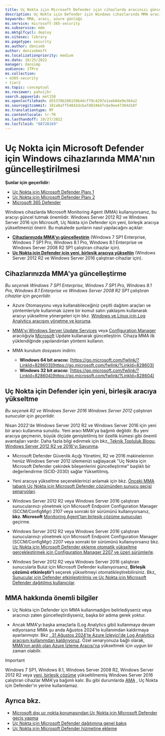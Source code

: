 ```yaml
---
title: Uç Nokta için Microsoft Defender için cihazlarda aracınızı güncelleştirme
description: Uç Nokta için Defender için Windows cihazlarında MMA aracınızı güncelleştirme veya değiştirme seçenekleriniz hakkında bilgi edinin.
keywords: MMA, aracı, azure günlüğü
ms.service: microsoft-365-security
ms.subservice: mde
ms.mktglfcycl: deploy
ms.sitesec: library
ms.pagetype: security
ms.author: deniseb
author: denisebmsft
ms.localizationpriority: medium
ms.date: 10/25/2022
manager: dansimp
audience: ITPro
ms.collection:
- m365-security
- tier2
ms.topic: conceptual
ms.reviewer: pahuijbr
search.appverid: met150
ms.openlocfilehash: d55378b288159b4dcf79c4297e1aeb04e9e364a2
ms.sourcegitcommit: 181a0aff54842dcbafd834647c6e9ee47304d10f
ms.translationtype: MT
ms.contentlocale: tr-TR
ms.lasthandoff: 10/27/2022
ms.locfileid: "68728169"
---
```

# <a name="updating-mma-on-windows-devices-for-microsoft-defender-for-endpoint"></a>Uç Nokta için Microsoft Defender için Windows cihazlarında MMA'nın güncelleştirilmesi

**Şunlar için geçerlidir:**
- [Uç Nokta için Microsoft Defender Planı 1](https://go.microsoft.com/fwlink/?linkid=2154037)
- [Uç Nokta için Microsoft Defender Planı 2](https://go.microsoft.com/fwlink/?linkid=2154037)
- [Microsoft 365 Defender](https://go.microsoft.com/fwlink/?linkid=2118804)

Windows cihazlarda Microsoft Monitoring Agent (MMA) kullanıyorsanız, bu aracıyı güncel tutmak önemlidir. Windows Server 2012 R2 ve Windows Server 2016 için Microsoft, Uç Nokta için Defender için yeni, birleşik aracıya yükseltmenizi önerir. Bu makalede şunların nasıl yapılacağını açıklar: 

- **[Cihazlarınızda MMA'yı güncelleştirin](#update-mma-on-your-devices)** (Windows 7 SP1 Enterprise, Windows 7 SP1 Pro, Windows 8.1 Pro, Windows 8.1 Enterprise ve Windows Server 2008 R2 SP1 çalıştıran cihazlar için).
- **[Uç Nokta için Defender için yeni, birleşik aracıya yükseltin](#upgrade-to-the-new-unified-agent-for-defender-for-endpoint)** (Windows Server 2012 R2 ve Windows Server 2016 çalıştıran cihazlar için).

## <a name="update-mma-on-your-devices"></a>Cihazlarınızda MMA'ya güncelleştirme

*Bu seçenek Windows 7 SP1 Enterprise, Windows 7 SP1 Pro, Windows 8.1 Pro, Windows 8.1 Enterprise ve Windows Server 2008 R2 SP1 çalıştıran cihazlar için geçerlidir.* 

- Azure Otomasyonu veya kullanabileceğiniz çeşitli dağıtım araçları ve yöntemleriyle kullanmak üzere bir komut satırı yaklaşımı kullanarak aracıyı yükseltme yönergeleri için bkz. [Windows ve Linux için Log Analytics aracısını yönetme ve koruma](/azure/azure-monitor/agents/agent-manage?tabs=PowerShellLinux). 

- [MMA'yı Windows Server Update Services](/windows/deployment/update/waas-manage-updates-wsus) veya [Configuration Manager](/mem/configmgr/osd/deploy-use/manage-windows-as-a-service) aracılığıyla [Microsoft](/windows/deployment/update/how-windows-update-works) Update kullanarak güncelleştirin. Cihaza MMA ilk yüklendiğinde yapılandırılan yöntemi kullanın.

- MMA kurulum dosyasını indirin:

   - **Windows 64 bit aracısı**: [https://go.microsoft.com/fwlink/?LinkId=828603](https://go.microsoft.com/fwlink/?LinkId=828603)
   - **Windows 32 bit aracısı**: [https://go.microsoft.com/fwlink/?LinkId=828604](https://go.microsoft.com/fwlink/?LinkId=828604)

## <a name="upgrade-to-the-new-unified-agent-for-defender-for-endpoint"></a>Uç Nokta için Defender için yeni, birleşik aracıya yükseltme

*Bu seçenek R2 ve Windows Server 2016 Windows Server 2012 çalıştıran sunucular için geçerlidir.*

Nisan 2022'de Windows Server 2012 R2 ve Windows Server 2016 için yeni bir aracı kullanıma sunuldu. Yeni aracı MMA'ya bağımlı değildir. Bu yeni aracıya geçmenin, büyük ölçüde genişletilmiş bir özellik kümesi gibi önemli avantajları vardır. Daha fazla bilgi edinmek için bkz[. Teknik Topluluk Blogu: Windows Server 2012 R2 ve 2016'yı Savunma](https://techcommunity.microsoft.com/t5/microsoft-defender-for-endpoint/defending-windows-server-2012-r2-and-2016/ba-p/2783292).

- Microsoft Defender Güvenlik Açığı Yönetimi, R2 ve 2016 makinelerinin henüz Windows Server 2012 izlemenizi sağlayacak "Uç Nokta için Microsoft Defender çekirdek bileşenlerini güncelleştirme" başlıklı bir değerlendirme (SCID-2030) sağlar Yükseltilmiş.

- Yeni aracıya yükseltme seçeneklerinizi anlamak için bkz. [Önceki MMA tabanlı Uç Nokta için Microsoft Defender çözümünden sunucu geçişi senaryoları](server-migration.md).

- Windows Server 2012 R2 veya Windows Server 2016 çalıştıran sunucularınızı yönetmek için Microsoft Endpoint Configuration Manager (SCCM/ConfigMgr) 2107 veya sonraki bir sürümünü kullanıyorsanız, **bkz. Microsoft** [Monitoring Agent'tan birleşik çözüme sunucuları](application-deployment-via-mecm.md) geçirme.

- Windows Server 2012 R2 veya Windows Server 2016 çalıştıran sunucularınızı yönetmek için Microsoft Endpoint Configuration Manager (SCCM/ConfigMgr) 2207 veya sonraki bir sürümünü kullanıyorsanız bkz. [Uç Nokta için Microsoft Defender ekleme otomatik yükseltme gerçekleştirmek için Configuration Manager 2207 ve üzeri sürümlerle](/mem/configmgr/protect/deploy-use/defender-advanced-threat-protection).

- Windows Server 2012 R2 veya Windows Server 2016 çalıştıran sunucularla Bulut için Microsoft Defender kullanıyorsanız, **Birleşik çözümü etkinleştir'i** seçerek yükseltmeyi otomatikleştirebilirsiniz. Bkz[. Sunucular için Defender etkinleştirilmiş ve Uç Nokta için Microsoft Defender dağıtılmış kullanıcılar](/azure/defender-for-cloud/integration-defender-for-endpoint?tabs=windows).

## <a name="important-information-about-mma"></a>MMA hakkında önemli bilgiler

- Uç Nokta için Defender için MMA kullanmadığını belirlediyseniz veya aracınızı zaten güncelleştirdiyseniz, başka bir adıma gerek yoktur. 

- Ancak MMA'yı başka amaçlarla (Log Analytics gibi) kullanmaya devam ediyorsanız MMA şu anda Ağustos 2024'te kullanımdan kaldırmaya ayarlanmıştır. Bkz [. 31 Ağustos 2024'te Azure İzleyici'de Log Analytics aracısını kullanımdan kaldırıyoruz](https://azure.microsoft.com/updates/were-retiring-the-log-analytics-agent-in-azure-monitor-on-31-august-2024/). Özel senaryonuza bağlı olarak, [MMA'nın ardılı olan Azure İzleme Aracısı'na](/azure/azure-monitor/agents/azure-monitor-agent-migration) yükseltmek için uygun bir zaman olabilir. 

> [!IMPORTANT]
> Windows 7 SP1, Windows 8.1, Windows Server 2008 R2, Windows Server 2012 R2 veya [yeni, birleşik çözüme](application-deployment-via-mecm.md) yükseltilmemiş Windows Server 2016 çalıştıran cihazlar MMA'ya bağımlı kalır. Bu gibi durumlarda [AMA](/azure/azure-monitor/agents/agents-overview) , Uç Nokta için Defender'ın yerine kullanılamaz. 

## <a name="see-also"></a>Ayrıca bkz.

- [Microsoft dışı uç nokta korumasından Uç Nokta için Microsoft Defender geçiş yapma](switch-to-mde-overview.md)
- [Uç Nokta için Microsoft Defender dağıtımına genel bakış](deployment-phases.md)
- [Uç Nokta için Microsoft Defender hizmetine ekleme](onboarding.md)
